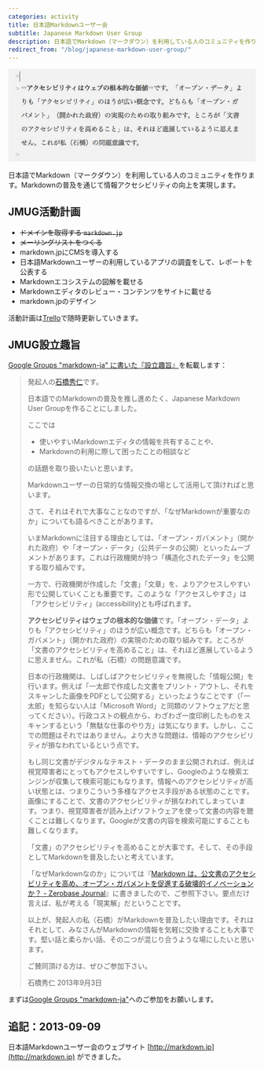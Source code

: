 ```yaml
---
categories: activity
title: 日本語Markdownユーザー会
subtitle: Japanese Markdown User Group
description: 日本語でMarkdown（マークダウン）を利用している人のコミュニティを作ります。Markdownの普及を通じて情報アクセシビリティの向上を実現します。
redirect_from: "/blog/japanese-markdown-user-group/"
---
```


![](/images/activity/2013-09-03-japanese-markdown-user-group/japan-markdown-user-group.jpg)

日本語でMarkdown（マークダウン）を利用している人のコミュニティを作ります。Markdownの普及を通じて情報アクセシビリティの向上を実現します。

JMUG活動計画
----------------------

- <del>ドメインを取得する `markdown.jp`</del>
- <del>メーリングリストをつくる</del>
- markdown.jpにCMSを導入する
- 日本語Markdownユーザーの利用しているアプリの調査をして、レポートを公表する
- Markdownエコシステムの図解を載せる
- Markdownエディタのレビュー・コンテンツをサイトに載せる
- markdown.jpのデザイン

活動計画は[Trello](https://trello.com/b/74KojBBd/markdown-user-group)で随時更新していきます。

JMUG設立趣旨
---------------------

[Google Groups "markdown-ja" に書いた『設立趣旨』](https://groups.google.com/d/msg/markdown-ja/jkO09N0fyjU/KuckQFBSr9QJ)を転載します：

> 発起人の[石橋秀仁]です。
>
> 日本語でのMarkdownの普及を推し進めたく、Japanese Markdown User Groupを作ることにしました。
>
> ここでは
>
> - 使いやすいMarkdownエディタの情報を共有することや、
> - Markdownの利用に際して困ったことの相談など
>
> の話題を取り扱いたいと思います。
>
> Markdownユーザーの日常的な情報交換の場として活用して頂ければと思います。
>
> さて、それはそれで大事なことなのですが、「なぜMarkdownが重要なのか」についても語るべきことがあります。
>
> いまMarkdownに注目する理由としては、「オープン・ガバメント」（開かれた政府）や「オープン・データ」（公共データの公開）といったムーブメントがあります。これは行政機関が持つ「構造化されたデータ」を公開する取り組みです。
>
> 一方で、行政機関が作成した「文書」「文章」を、よりアクセスしやすい形で公開していくことも重要です。このような「アクセスしやすさ」は「アクセシビリティ」(accessibility)とも呼ばれます。
>
> **アクセシビリティはウェブの根本的な価値**です。「オープン・データ」よりも「アクセシビリティ」のほうが広い概念です。どちらも「オープン・ガバメント」（開かれた政府）の実現のための取り組みです。ところが「文書のアクセシビリティを高めること」は、それほど進展しているように思えません。これが私（石橋）の問題意識です。
>
> 日本の行政機関は、しばしばアクセシビリティを無視した「情報公開」を行います。例えば「一太郎で作成した文書をプリント・アウトし、それをスキャンした画像をPDFとして公開する」といったようなことです（「一太郎」を知らない人は「Microsoft Word」と同類のソフトウェアだと思ってください）。行政コストの観点から、わざわざ一度印刷したものをスキャンするという「無駄な仕事のやり方」は気になります。しかし、ここでの問題はそれではありません。より大きな問題は、情報のアクセシビリティが損なわれているという点です。
>
> もし同じ文書がデジタルなテキスト・データのまま公開されれば、例えば視覚障害者にとってもアクセスしやすいですし、Googleのような検索エンジンが収集して検索可能にもなります。情報へのアクセシビリティが高い状態とは、つまりこういう多様なアクセス手段がある状態のことです。画像にすることで、文書のアクセシビリティが損なわれてしまっています。つまり、視覚障害者が読み上げソフトウェアを使って文書の内容を聴くことは難しくなります。Googleが文書の内容を検索可能にすることも難しくなります。
>
> 「文書」のアクセシビリティを高めることが大事です。そして、その手段としてMarkdownを普及したいと考えています。
>
> 「なぜMarkdownなのか」については『[Markdown は、公文書のアクセシビリティを高め、オープン・ガバメントを促進する破壊的イノベーションか？ - Zerobase Journal]』に書きましたので、ご参照下さい。要点だけ言えば、私が考える「現実解」だということです。
>
> 以上が、発起人の私（石橋）がMarkdownを普及したい理由です。それはそれとして、みなさんがMarkdownの情報を気軽に交換することも大事です。堅い話と柔らかい話、その二つが混じり合うような場にしたいと思います。
>
> ご賛同頂ける方は、ぜひご参加下さい。
>
> 石橋秀仁
> 2013年9月3日

まずは[Google Groups "markdown-ja"](https://groups.google.com/d/forum/markdown-ja)へのご参加をお願いします。

[石橋秀仁]: http://ja.ishibashihideto.net/
[Markdown は、公文書のアクセシビリティを高め、オープン・ガバメントを促進する破壊的イノベーションか？ - Zerobase Journal]: http://zerobase.jp/blog/2013/03/_markdown.html

## 追記：2013-09-09

日本語Markdownユーザー会のウェブサイト [http://markdown.jp](http://markdown.jp) ができました。
